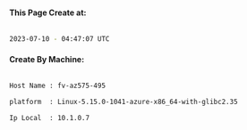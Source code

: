
   
#### This Page Create at:

```bash

2023-07-10 - 04:47:07 UTC

```

#### Create By Machine:

```bash

Host Name : fv-az575-495

platform  : Linux-5.15.0-1041-azure-x86_64-with-glibc2.35

Ip Local  : 10.1.0.7

```

